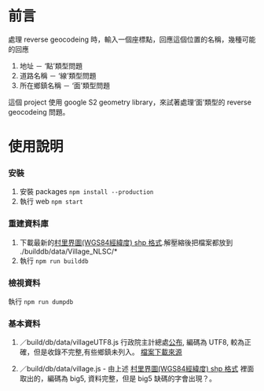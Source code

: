 # 前言

處理  reverse geocodeing 時，輸入一個座標點，回應這個位置的名稱，幾種可能的回應

1. 地址 － ‘點’類型問題
2. 道路名稱 － ‘線’類型問題
3. 所在鄉鎮名稱  － ‘面’類型問題
    
這個 project 使用 google S2 geometry library，來試著處理‘面’類型的 reverse geocodeing 問題。


# 使用說明

### 安裝

1. 安裝 packages 
    ```npm install --production```
2. 執行 web
    ```npm start```

### 重建資料庫

1. 下載最新的[村里界圖(WGS84經緯度) shp 格式](http://data.moi.gov.tw/MoiOD/Data/DataDetail.aspx?oid=A9A30724-C3EF-4553-AC3F-2D53A606DABC).解壓縮後把檔案都放到 ./builddb/data/Village_NLSC/*
2. 執行  ```npm run builddb```

### 檢視資料
  執行  ```npm run dumpdb```
  
  
### 基本資料
1. ／build/db/data/villageUTF8.js  行政院主計總處[公布](http://www.dgbas.gov.tw/ct.asp?xItem=951&ctNode=5485), 編碼為 UTF8, 較為正確，但是收錄不完整,有些鄉鎮未列入。
[檔案下載來源](http://www.dgbas.gov.tw/public/data/dgbas03/bs1/%E8%A1%8C%E6%94%BF%E5%8D%80%E5%9F%9F%E5%8F%8A%E6%9D%91%E9%87%8C%E4%BB%A3%E7%A2%BC/%E5%90%84%E7%B8%A3%E5%B8%82%E5%8F%8A%E7%9B%B4%E8%BD%84%E5%B8%82/%E6%9D%91%E9%87%8C-all.xls)

2. ／build/db/data/village.js - 由上述 [村里界圖(WGS84經緯度) shp 格式](http://data.moi.gov.tw/MoiOD/Data/DataDetail.aspx?oid=A9A30724-C3EF-4553-AC3F-2D53A606DABC) 裡面取出的，編碼為 big5, 資料完整，但是 big5 缺碼的字會出現？。